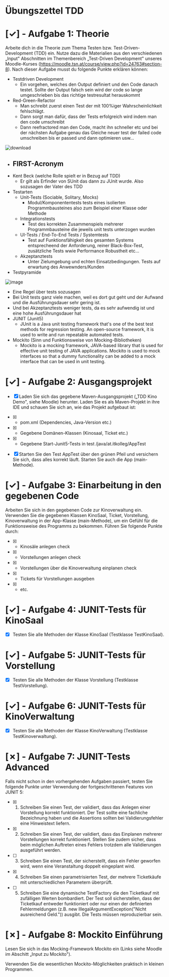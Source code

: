 # Übungszettel TDD
<!-- - [x] [Invite team members and collaborators](https://docs.gitlab.com/ee/user/project/members/) -->

# [&check;] - Aufgabe 1: Theorie

Arbeite dich in die Theorie zum Thema Testen bzw. Test-Driven-Development (TDD) ein. Nutze dazu die Materialien aus den verschiedenen „Input&quot; Abschnitten im Themenbereich „Test-Driven Development&quot; unseres Moodle-Kurses (https://moodle.tsn.at/course/view.php?id=24763#section-8). Nach dieser Aufgabe musst du folgende Punkte erklären können:

- Testdriven Development
    - Ein vorgehen, welches den Output definiert und den Code danach testet. Sollte der Output falsch sein wird der code so lange umgeschrieben bis das richtige testresultat herauskommt
- Red-Green-Refactor
  - Man schreibt zuerst einen Test der mit 100%iger Wahrscheinlichkeit fehlschlägt.
  - Dann sorgt man dafür, dass der Tests erfolgreich wird indem man den code umschreibt
  - Dann reefractored man den Code, macht ihn schneller etc und bei der nächsten Aufgabe genau das Gleiche neuer test der failed code umschreiben bis er passed und dann optimieren usw…


![download](https://user-images.githubusercontent.com/46607383/160693290-8266ba07-9cac-406f-bd53-1fd09e77c4a0.png)


- FIRST-Acronym
  -
- Kent Beck (welche Rolle spielt er in Bezug auf TDD)
  - Er gilt als Erfinder von SUnit das dann zu JUnit wurde. Also sozusagen der Vater des TDD
- Testarten
  - Unit-Tests (Sociable, Solitary, Mocks)
    - Modul/Komponententests tests eines isolierten Programmbausteines also zum Beispiel einer Klasse oder Methode
  - Integrationstests
    - Test des korrekten Zusammenspiels mehrerer Programmbausteine die jeweils unit tests unterzogen wurden
  - UI-Tests / End-To-End Tests / Systemtests
    - Test auf Funktionsfähigkeit des gesamten Systems entsprecheend der Anforderung, reiner Black-Box-Test, zusätzliche Tests wwie Performance Robustheit etc…
  - Akzeptanztests
    - Unter Zielumgebung und echten Einsatzbedingungen. Tests auf erwartung des Anwewnders/Kunden
- Testpyramide

![image](https://user-images.githubusercontent.com/46607383/160693479-0613ee19-5d9c-4f1b-b370-36f8dc85cdf4.png)

  - Eine Regel über tests sozusagen
  - Bei Unit tests ganz viele machen, weil es dort gut geht und der Aufwand und die Ausführungsdauer sehr gering ist.
  - Und bei Akzeptanztests weniger tests, da es sehr aufwendig ist und eine hohe Ausführungsdauer hat
- JUNIT (Junit5)
  - JUnit is a Java unit testing framework that&#39;s one of the best test methods for regression testing. An open-source framework, it is used to write and run repeatable automated tests.
- Mockito (Sinn und Funktionsweise von Mocking-Bibliotheken)
  - Mockito is a mocking framework, JAVA-based library that is used for effective unit testing of JAVA applications. Mockito is used to mock interfaces so that a dummy functionality can be added to a mock interface that can be used in unit testing.

# [&check;] - Aufgabe 2: Ausgangsprojekt

- [x] Laden Sie sich das gegebene Maven-Ausgangsprojekt („TDD Kino Demo&quot;, siehe Moodle) herunter. Laden Sie es als Maven-Projekt in ihre IDE und schauen Sie sich an, wie das Projekt aufgebaut ist:

- [x] - pom.xml (Dependencies, Java-Version etc.)
- [x] - Gegebene Domänen-Klassen (Kinosaal, Ticket etc.)
- [x] - Gegebene Start-Junit5-Tests in test /java/at.itkolleg/AppTest

- [x] Starten Sie den Test AppTest über den grünen Pfeil und versichern Sie sich, dass alles korrekt läuft. Starten Sie auch die App (main-Methode).

# [&check;] - Aufgabe 3: Einarbeitung in den gegebenen Code

Arbeiten Sie sich in den gegebenen Code zur Kinoverwaltung ein. Verwenden Sie die gegebenen Klassen KinoSaal, Ticket, Vorstellung, Kinoverwaltung in der App-Klasse (main-Methode), um ein Gefühl für die Funktionsweise des Programms zu bekommen. Führen Sie folgende Punkte durch:

- [x] - Kinosäle anlegen check
- [x] - Vorstellungen anlegen check
- [x] - Vorstellungen über die Kinoverwaltung einplanen check
- [x] - Tickets für Vorstellungen ausgeben
- [x] - etc.

# [&check;] - Aufgabe 4: JUNIT-Tests für KinoSaal

- [x] Testen Sie alle Methoden der Klasse KinoSaal (Testklasse TestKinoSaal).

# [&check;] - Aufgabe 5: JUNIT-Tests für Vorstellung

- [x] Testen Sie alle Methoden der Klasse Vorstellung (Testklasse TestVorstellung).

# [&check;] - Aufgabe 6: JUNIT-Tests für KinoVerwaltung

- [x] Testen Sie alle Methoden der Klasse KinoVerwaltung (Testklasse TestKinoverwaltung).

# [&cross;] - Aufgabe 7: JUNIT-Tests Advanced


Falls nicht schon in den vorhergehenden Aufgaben passiert, testen Sie folgende Punkte unter Verwendung der fortgeschrittenen Features von JUNIT 5:

- [x] 1. Schreiben Sie einen Test, der validiert, dass das Anlegen einer Vorstellung korrekt funktioniert. Der Test sollte eine fachliche Bezeichnung haben und die Assertions sollten bei Validierungsfehler eine Hinweistext liefern.
- [x] 2. Schreiben Sie einen Test, der validiert, dass das Einplanen mehrerer Vorstellungen korrekt funktioniert. Stellen Sie zudem sicher, dass beim möglichen Auftreten eines Fehlers trotzdem alle Validierungen ausgeführt werden.
- [ ] 3. Schreiben Sie einen Test, der sicherstellt, dass ein Fehler geworfen wird, wenn eine Veranstaltung doppelt eingeplant wird.
- [X] 4. Schreiben Sie einen parametrisierten Test, der mehrere Ticketkäufe mit unterschiedlichen Parametern überprüft.
- [ ] 5. Schreiben Sie eine dynamische TestFactory die den Ticketkauf mit zufälligen Werten bombardiert. Der Test soll sicherstellen, dass der Ticketkauf entweder funktioniert oder nur einen der definierten Fehlermeldungen (z.B. new IllegalArgumentException(&quot;Nicht ausreichend Geld.&quot;)) ausgibt. Die Tests müssen reproduzierbar sein.

# [&cross;] - Aufgabe 8: Mockito Einführung

Lesen Sie sich in das Mocking-Framework Mockito ein (Links siehe Moodle im Abschitt „Input zu Mockito&quot;).

Verwenden Sie die wesentlichen Mockito-Möglichkeiten praktisch in kleinen Programmen.

